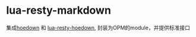 # lua-resty-markdown
集成[hoedown](https://github.com/hoedown/hoedown) 和 [lua-resty-hoedown](https://github.com/bungle/lua-resty-hoedown), 封装为OPM的module，并提供标准接口


